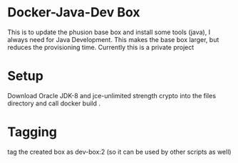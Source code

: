 Docker-Java-Dev Box
===================
This is to update the phusion base box and install some tools (java), I always need for Java Development.
This makes the base box larger, but reduces the provisioning time.
Currently this is a private project

Setup
===================
Download Oracle JDK-8 and jce-unlimited strength crypto into the files directory and call docker build .

Tagging
===================
tag the created box as dev-box:2 (so it can be used by other scripts as well)

